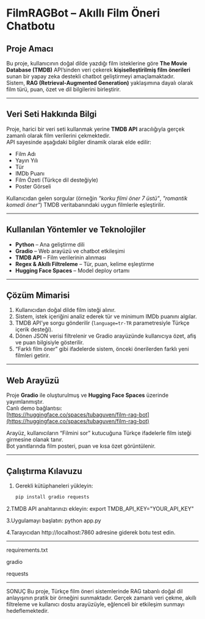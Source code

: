 #  FilmRAGBot – Akıllı Film Öneri Chatbotu

##  Proje Amacı
Bu proje, kullanıcının doğal dilde yazdığı film isteklerine göre **The Movie Database (TMDB)** API’sinden veri çekerek **kişiselleştirilmiş film önerileri** sunan bir yapay zeka destekli chatbot geliştirmeyi amaçlamaktadır.  
Sistem, **RAG (Retrieval-Augmented Generation)** yaklaşımına dayalı olarak film türü, puan, özet ve dil bilgilerini birleştirir.

---

##  Veri Seti Hakkında Bilgi
Proje, harici bir veri seti kullanmak yerine **TMDB API** aracılığıyla gerçek zamanlı olarak film verilerini çekmektedir.  
API sayesinde aşağıdaki bilgiler dinamik olarak elde edilir:
- Film Adı  
- Yayın Yılı  
- Tür  
- IMDb Puanı  
- Film Özeti (Türkçe dil desteğiyle)  
- Poster Görseli  

Kullanıcıdan gelen sorgular (örneğin *"korku filmi öner 7 üstü"*, *"romantik komedi öner"*) TMDB veritabanındaki uygun filmlerle eşleştirilir.

---

##  Kullanılan Yöntemler ve Teknolojiler
- **Python** – Ana geliştirme dili  
- **Gradio** – Web arayüzü ve chatbot etkileşimi  
- **TMDB API** – Film verilerinin alınması  
- **Regex & Akıllı Filtreleme** – Tür, puan, kelime eşleştirme  
- **Hugging Face Spaces** – Model deploy ortamı  

---

##  Çözüm Mimarisi
1. Kullanıcıdan doğal dilde film isteği alınır.  
2. Sistem, istek içeriğini analiz ederek tür ve minimum IMDb puanını algılar.  
3. TMDB API’ye sorgu gönderilir (`language=tr-TR` parametresiyle Türkçe içerik desteği).  
4. Dönen JSON verisi filtrelenir ve Gradio arayüzünde kullanıcıya özet, afiş ve puan bilgisiyle gösterilir.  
5. “Farklı film öner” gibi ifadelerde sistem, önceki önerilerden farklı yeni filmleri getirir.  

---

##  Web Arayüzü
Proje **Gradio** ile oluşturulmuş ve **Hugging Face Spaces** üzerinde yayımlanmıştır.  
Canlı demo bağlantısı:  
 [https://huggingface.co/spaces/tubaguven/film-rag-bot](https://huggingface.co/spaces/tubaguven/film-rag-bot)

Arayüz, kullanıcıların “Filmini sor” kutucuğuna Türkçe ifadelerle film isteği girmesine olanak tanır.  
Bot yanıtlarında film posteri, puan ve kısa özet görüntülenir.

---

##  Çalıştırma Kılavuzu
1. Gerekli kütüphaneleri yükleyin:
   ```bash
   pip install gradio requests

2.TMDB API anahtarınızı ekleyin:
 export TMDB_API_KEY="YOUR_API_KEY"

3.Uygulamayı başlatın:
 python app.py

 4.Tarayıcıdan http://localhost:7860 adresine giderek botu test edin.

 ---

 requirements.txt
 
 gradio
 
 requests

---

SONUÇ
Bu proje, Türkçe film öneri sistemlerinde RAG tabanlı doğal dil anlayışının pratik bir örneğini sunmaktadır. Gerçek zamanlı veri çekme, akıllı filtreleme ve kullanıcı dostu arayüzüyle, eğlenceli bir etkileşim sunmayı hedeflemektedir.
